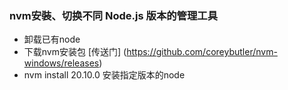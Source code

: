 ### nvm安裝、切换不同 Node.js 版本的管理工具
* 卸载已有node
* 下载nvm安装包 [传送门] (https://github.com/coreybutler/nvm-windows/releases)
* nvm install 20.10.0 安装指定版本的node